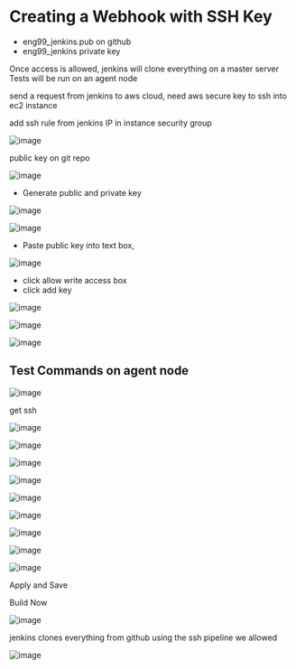 
# Creating a Webhook with SSH Key

- eng99_jenkins.pub on github
- eng99_jenkins private key

Once access is allowed, jenkins will clone everything on a master server
Tests will be run on an agent node

send a request from jenkins to aws cloud, need aws secure key to ssh into ec2 instance

add ssh rule from jenkins IP in instance security group

![image](https://user-images.githubusercontent.com/14828358/145381694-d7874cc0-898e-4bdc-8f17-d510d7a19702.png)

public key on git repo

![image](https://user-images.githubusercontent.com/14828358/145386524-d8790539-af45-4ba9-b4df-e6cc54d4246d.png)

- Generate public and private key


![image](https://user-images.githubusercontent.com/14828358/145387297-70162a45-7849-40b0-9764-d4d197b28d9e.png)


![image](https://user-images.githubusercontent.com/14828358/145387218-905e9326-2195-4099-8696-ced4722653ea.png)

- Paste public key into text box, 

![image](https://user-images.githubusercontent.com/14828358/145388926-79b91786-2d0f-4e15-80b1-9d2ed7d36381.png)


- click allow write access box
- click add key



![image](https://user-images.githubusercontent.com/14828358/145387498-8c7df23d-2cbd-407e-9eaf-67c0dcc424c2.png)

![image](https://user-images.githubusercontent.com/14828358/145390483-fa2251b6-e1a6-4fcd-b08d-50fa8ad2e0db.png)

![image](https://user-images.githubusercontent.com/14828358/145390524-d0223c95-155f-4253-a38d-f09f24f1d202.png)


## Test Commands on agent node

![image](https://user-images.githubusercontent.com/14828358/145390765-66463f13-ab70-43db-8771-b9f961425779.png)

get ssh

![image](https://user-images.githubusercontent.com/14828358/145390912-119c8afe-00be-4262-b3cf-18b9364ced63.png)

![image](https://user-images.githubusercontent.com/14828358/145391501-2c84d485-c7d7-4abc-b07e-224b32b6334b.png)

![image](https://user-images.githubusercontent.com/14828358/145391325-f19c4e6f-6c0d-4633-b661-e7e43225cfd2.png)

![image](https://user-images.githubusercontent.com/14828358/145391447-1665c4d2-f914-4406-bd4f-f36509bd93fc.png)




![image](https://user-images.githubusercontent.com/14828358/145391738-f6fb6f88-8059-4376-9294-88d35aadd136.png)

![image](https://user-images.githubusercontent.com/14828358/145391784-4896d3b4-8912-43bd-bca7-f6b46129611b.png)


![image](https://user-images.githubusercontent.com/14828358/145391873-40eeca68-2828-45f1-9e72-b2d426e8d5bb.png)

![image](https://user-images.githubusercontent.com/14828358/145391926-b335954e-8479-4e38-92a2-41d1e2d530a4.png)

![image](https://user-images.githubusercontent.com/14828358/145392130-631022f9-a47c-421a-a752-8019cd2911b3.png)

Apply and Save

Build Now

![image](https://user-images.githubusercontent.com/14828358/145392330-20677fd0-e1a1-4279-9b70-8c2f657f7abc.png)


jenkins clones everything from github using the ssh pipeline we allowed

![image](https://user-images.githubusercontent.com/14828358/145394100-aa6044fb-e5c9-45d0-bf11-00abfacf3eb5.png)




